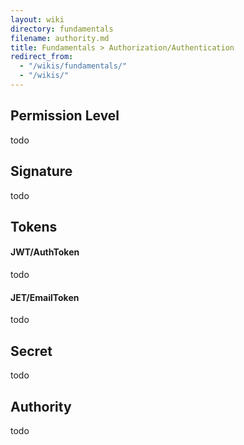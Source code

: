 ```yaml
---
layout: wiki
directory: fundamentals
filename: authority.md
title: Fundamentals > Authorization/Authentication
redirect_from:
  - "/wikis/fundamentals/"
  - "/wikis/"
---
```

## Permission Level
todo

## Signature
todo

## Tokens
#### JWT/AuthToken
todo

#### JET/EmailToken
todo

## Secret
todo

## Authority
todo

